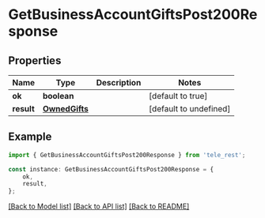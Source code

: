 # GetBusinessAccountGiftsPost200Response


## Properties

Name | Type | Description | Notes
------------ | ------------- | ------------- | -------------
**ok** | **boolean** |  | [default to true]
**result** | [**OwnedGifts**](OwnedGifts.md) |  | [default to undefined]

## Example

```typescript
import { GetBusinessAccountGiftsPost200Response } from 'tele_rest';

const instance: GetBusinessAccountGiftsPost200Response = {
    ok,
    result,
};
```

[[Back to Model list]](../README.md#documentation-for-models) [[Back to API list]](../README.md#documentation-for-api-endpoints) [[Back to README]](../README.md)
